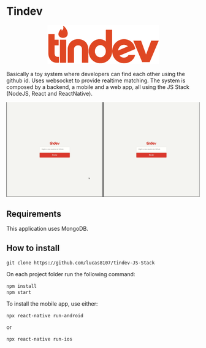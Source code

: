 # Tindev

<p align="center">
<img src="https://github.com/lucas8107/tindev-JS-Stack/blob/master/tindev/src/assets/logo@3x.png?raw=true">
</p>

Basically a toy system where developers can find each other using the github id. Uses websocket to provide realtime matching. The system is composed by a backend, a mobile and a web app, all using the JS Stack (NodeJS, React and ReactNative).

![Frontend gif](./tindev.gif)

## Requirements

This application uses MongoDB.

## How to install

```
git clone https://github.com/lucas8107/tindev-JS-Stack
```

On each project folder run the following command:

```
npm install
npm start
```

To install the mobile app, use either: 

```
npx react-native run-android
```

or

```
npx react-native run-ios
```